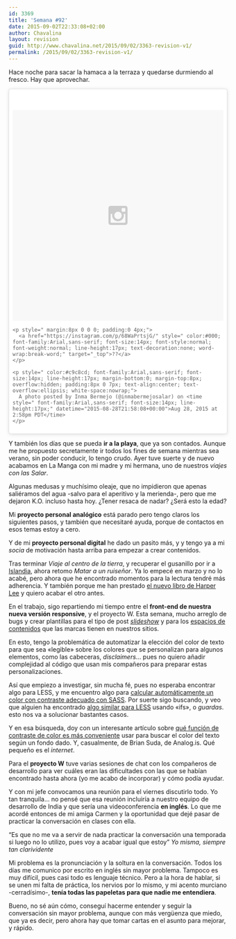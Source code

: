 ```yaml
---
id: 3369
title: 'Semana #92'
date: 2015-09-02T22:33:08+02:00
author: Chavalina
layout: revision
guid: http://www.chavalina.net/2015/09/02/3363-revision-v1/
permalink: /2015/09/02/3363-revision-v1/
---
```

Hace noche para sacar la hamaca a la terraza y quedarse durmiendo al fresco. Hay que aprovechar.

<blockquote class="instagram-media" data-instgrm-captioned data-instgrm-version="4" style=" background:#FFF; border:0; border-radius:3px; box-shadow:0 0 1px 0 rgba(0,0,0,0.5),0 1px 10px 0 rgba(0,0,0,0.15); margin: 1px; max-width:658px; padding:0; width:99.375%; width:-webkit-calc(100% - 2px); width:calc(100% - 2px);">
  <div style="padding:8px;">
    <div style=" background:#F8F8F8; line-height:0; margin-top:40px; padding:50.0% 0; text-align:center; width:100%;">
      <div style=" background:url(data:image/png;base64,iVBORw0KGgoAAAANSUhEUgAAACwAAAAsCAMAAAApWqozAAAAGFBMVEUiIiI9PT0eHh4gIB4hIBkcHBwcHBwcHBydr+JQAAAACHRSTlMABA4YHyQsM5jtaMwAAADfSURBVDjL7ZVBEgMhCAQBAf//42xcNbpAqakcM0ftUmFAAIBE81IqBJdS3lS6zs3bIpB9WED3YYXFPmHRfT8sgyrCP1x8uEUxLMzNWElFOYCV6mHWWwMzdPEKHlhLw7NWJqkHc4uIZphavDzA2JPzUDsBZziNae2S6owH8xPmX8G7zzgKEOPUoYHvGz1TBCxMkd3kwNVbU0gKHkx+iZILf77IofhrY1nYFnB/lQPb79drWOyJVa/DAvg9B/rLB4cC+Nqgdz/TvBbBnr6GBReqn/nRmDgaQEej7WhonozjF+Y2I/fZou/qAAAAAElFTkSuQmCC); display:block; height:44px; margin:0 auto -44px; position:relative; top:-22px; width:44px;">
      </div>
    </div>
    
    <p style=" margin:8px 0 0 0; padding:0 4px;">
      <a href="https://instagram.com/p/68WaPrtsjG/" style=" color:#000; font-family:Arial,sans-serif; font-size:14px; font-style:normal; font-weight:normal; line-height:17px; text-decoration:none; word-wrap:break-word;" target="_top">??</a>
    </p>
    
    <p style=" color:#c9c8cd; font-family:Arial,sans-serif; font-size:14px; line-height:17px; margin-bottom:0; margin-top:8px; overflow:hidden; padding:8px 0 7px; text-align:center; text-overflow:ellipsis; white-space:nowrap;">
      A photo posted by Inma Bermejo (@inmabermejosalar) on <time style=" font-family:Arial,sans-serif; font-size:14px; line-height:17px;" datetime="2015-08-28T21:58:08+00:00">Aug 28, 2015 at 2:58pm PDT</time>
    </p>
  </div>
</blockquote>



Y también los días que se pueda **ir a la playa**, que ya son contados. Aunque me he propuesto secretamente ir todos los fines de semana mientras sea verano, sin poder conducir, lo tengo crudo. Ayer tuve suerte y de nuevo acabamos en La Manga con mi madre y mi hermana, uno de nuestros _viajes con las Salar_.

Algunas medusas y muchísimo oleaje, que no impidieron que apenas saliéramos del agua -salvo para el aperitivo y la merienda-, pero que me dejaron K.O. incluso hasta hoy. ¿Tener resaca de nadar? ¿Será esto la edad?

Mi **proyecto personal analógico** está parado pero tengo claros los siguientes pasos, y también que necesitaré ayuda, porque de contactos en esos temas estoy a cero.

Y de mi **proyecto personal digital** he dado un pasito más, y y tengo ya a mi _socia_ de motivación hasta arriba para empezar a crear contenidos.

Tras terminar _Viaje al centro de la tierra_, y recuperar el gusanillo por ir a [Islandia](https://www.google.com/maps/place/Sn%C3%A6fellsj%C3%B6kull,+Islandia/@64.7999732,-23.783333,99217m/data=!3m1!1e3!4m2!3m1!1s0x492a8685179e96c3:0x178e44c84748be97), ahora retomo _Matar a un ruiseñor_. Ya lo empecé en marzo y no lo acabé, pero ahora que he encontrado momentos para la lectura tendré más adherencia. Y también porque me han prestado [el nuevo libro de Harper Lee](http://www.amazon.es/gp/product/B00UFA8N40/ref=as_li_ss_tl?ie=UTF8&camp=3626&creative=24822&creativeASIN=B00UFA8N40&linkCode=as2&tag=chavadiari-21) y quiero acabar el otro antes.

En el trabajo, sigo repartiendo mi tiempo entre el **front-end de nuestra nueva versión responsive**, y el proyecto W. Esta semana, mucho arreglo de bugs y crear plantillas para el tipo de post [_slideshow_](http://www.trendencias.com/tendencias/el-ante-planea-su-invasion-y-estos-11-looks-te-ayudaran-a-saber-como-lucirlo) y para los [espacios de contenidos](http://www.decoesfera.com/planesdeverano) que las marcas tienen en nuestros sitios.

En esto, tengo la problemática de automatizar la elección del color de texto para que sea «legible» sobre los colores que se personalizan para algunos elementos, como las cabeceras, _disclaimers_&#8230; pues no quiero añadir complejidad al código que usan mis compañeros para preparar estas personalizaciones.

Así que empiezo a investigar, sin mucha fé, pues no esperaba encontrar algo para LESS, y me encuentro algo para [calcular automáticamente un color con contraste adecuado con SASS](http://thesassway.com/intermediate/dynamically-change-text-color-based-on-its-background-with-sass). Por suerte sigo buscando, y veo que alguien ha encontrado [algo similar para LESS](http://stackoverflow.com/questions/8036580/using-less-jquery-to-switch-body-text-color-dependent-on-background-color) usando «ifs», o _guardas_. esto nos va a solucionar bastantes casos.

Y en esa búsqueda, doy con un interesante artículo sobre [qué función de contraste de color es más conveniente](https://24ways.org/2010/calculating-color-contrast/) usar para buscar el color del texto según un fondo dado. Y, casualmente, de Brian Suda, de Analog.is. Qué pequeño es el _internet_.

Para el **proyecto W** tuve varias sesiones de chat con los compañeros de desarrollo para ver cuáles eran las dificultades con las que se habían encontrado hasta ahora (yo me acabo de incorporar) y cómo podía ayudar.

Y con mi jefe convocamos una reunión para el viernes discutirlo todo. Yo tan tranquila&#8230; no pensé que esa reunión incluiría a nuestro equipo de desarrollo de India y que sería una videoconferencia **en inglés**. Lo que me acordé entonces de mi amiga Carmen y la oportunidad que dejé pasar de practicar la conversación en clases con ella.

<q>Es que no me va a servir de nada practicar la conversación una temporada si luego no lo utilizo, pues voy a acabar igual que estoy</q> <cite>Yo misma, siempre tan clarividente</cite>

Mi problema es la pronunciación y la soltura en la conversación. Todos los días me comunico por escrito en inglés sin mayor problema. Tampoco es muy difícil, pues casi todo es lenguaje técnico. Pero a la hora de hablar, si se unen mi falta de práctica, los nervios por lo mismo, y mi acento murciano -cerradísimo-, **tenía todas las papeletas para que nadie me entendiera**.

Bueno, no sé aún cómo, conseguí hacerme entender y seguir la conversación sin mayor problema, aunque con más vergüenza que miedo, que ya es decir, pero ahora hay que tomar cartas en el asunto para mejorar, y rápido.